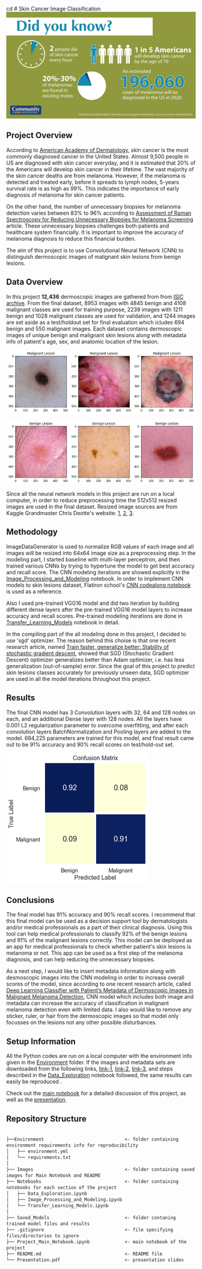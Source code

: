 cd # Skin Cancer Image Classification
![Image](Images/image_stats.jpg)

## Project Overview
According to [American Academy of Dermatology](https://www.aad.org/media/stats-skin-cancer), skin cancer is the most commonly diagnosed cancer in the United States. Almost 9,500 people in US are diagnosed with skin cancer everyday, and it is estimated that 20% of the Americans will develop skin cancer in their lifetime. The vast majority of the skin cancer deaths are from melanoma.  However, if the melanoma is detected and treated early, before it spreads to lymph nodes, 5-years survival rate is as high as 99%. This indicates the importance of early diagnosis of melanoma for skin cancer patients.

On the other hand, the number of unnecessary biopsies for melanoma detection varies between 83% to 96% according to [Assessment of Raman Spectroscopy for Reducing Unnecessary Biopsies for Melanoma Screening](https://www.ncbi.nlm.nih.gov/pmc/articles/PMC7355922/) article. These unnecessary biopsies challenges both patients and healthcare system financially. It is important to improve the accuracy of melanoma diagnosis to reduce this financial burden. 

The aim of this project is to use Convolutional Neural Network (CNN) to distinguish dermoscopic images of malignant skin lesions from benign lesions. 

## Data Overview

In this project **12,436** dermoscopic images are gathered from from [ISIC archive](https://www.isic-archive.com/#!/topWithHeader/onlyHeaderTop/gallery?filter=%5B%5D). From the final dataset, 8953 images with 4845 benign and 4108 malignant classes are used for training purpose, 2239 images with 1211 benign and 1028 malignant classes are used for validation, and 1244 images are set aside as a test/holdout set for final evaluation which icludes 694 benign and 550 malignant images. Each dataset contains dermoscopic images of unique benign and malignant skin lesions along with metadata info of patient's age, sex, and anatomic location of the lesion.

![Malignant](Images/Malignant_Sample.png)

![Benigng](Images/Benign_Sample.png)

Since all the neural network models in this project are run on a local computer, in order to reduce preprocessing time the 512x512 resized images are used in the final dataset. Resized image sources are from Kaggle Grandmaster Chris Deotte's website: [1](https://www.kaggle.com/cdeotte/jpeg-melanoma-512x512?select=train.csv), [2](https://www.kaggle.com/cdeotte/jpeg-isic2019-512x512), [3](https://www.kaggle.com/c/siim-isic-melanoma-classification/discussion/169139).

## Methodology
ImageDataGenerator is used to normalize RGB values of each image and all images will be resized into 64x64 image size as a preprocessing step. In the modeling part, I started baseline with multi-layer perceptron, and then trained various CNNs by trying to hypertune the model to get best accuracy and recall score. The CNN modeling iterations are showed explicitly in the [Image_Processing_and_Modeling](https://github.com/emykes/SkinCancerImageClassification/blob/main/Notebooks/Image_Processing_and_Modeling.ipynb) notebook. In order to implement CNN models to skin lesions dataset, Flatiron school's [CNN codealong notebook](https://github.com/learn-co-curriculum/dsc-convolutional-neural-networks-codealong) is used as a reference.

Also I used pre-trained VGG16 model and did two iteration by building different dense layers after the pre-trained VGG16 model layers to increase accuracy and recall scores. Pre-trained modeling iterations are done in [Transfer_Learning_Models](https://github.com/emykes/SkinCancerImageClassification/blob/main/Notebooks/Transfer_Learning_Models.ipynb) notebook in detail.  

In the compiling part of the all modeling done in this project, I decided to use 'sgd' optimizer. The reason behind this choise is that one recent research article, named [Train faster, generalize better: Stability of stochastic gradient descent](http://proceedings.mlr.press/v48/hardt16.pdf), showed that SGD (Stochastic Gradient Descent) optimizer generalizes better than Adam optimizer, i.e. has less generalization (out-of-sample) error. Since the goal of this project to predict skin lesions classes accurately for previously unseen data, SGD optimizer are used in all the model iterations throughout this project. 


## Results

The final CNN model has 3 Convolution layers with 32, 64 and 128 nodes on each, and an additional Dense layer with 128 nodes. All the layers have 0.001 L2 regularization parameter to overcome overfitting, and after each convolution layers BatchNormalization and Pooling layers are added to the model. 684,225 parameters are trained for this model, and final result came out to be 91% accuracy and 90% recall scores on test/hold-out set.

![Confusionmatrix](Images/confusion_matrix.png)

## Conclusions

The final model has 91% accuracy and 90% recall scores. I recommend that this final model can be used as a decision support tool by dermatologists and/or medical professionals as a part of their clinical diagnosis. Using this tool can help medical professionals to classify 92% of the benign lesions and 91% of the malignant lesions correctly. This model can be deployed as an app for medical professionals to check whether patient's skin lesions is melanoma or not. This app can be used as a first step of the melanoma diagnosis, and can help reducing the unnecessary biopsies. 

As a next step, I would like to insert metadata information along with desmoscopic images into the CNN modeling in order to increase overall scores of the model, since according to one recent research article, called [Deep Learning Classifier with Patient’s Metadata of Dermoscopic Images in Malignant Melanoma Detection](https://www.dovepress.com/deep-learning-classifier-with-patientrsquos-metadata-of-dermoscopic-im-peer-reviewed-fulltext-article-JMDH), CNN model which includes both image and metadata can increase the accuracy of classification in malignant melanoma detection even with limited data. I also would like to remove any sticker, ruler, or hair from the dermoscopic images so that model only focusses on the lesions not any other possible disturbances.


## Setup Information

All the Python codes are run on a local computer with the environment info given in the [Environment](https://github.com/emykes/SkinCancerImageClassification/tree/main/Environment) folder. If the images and metadata sets are downloaded from the following links, [link-1](https://www.kaggle.com/cdeotte/jpeg-melanoma-512x512?select=train.csv), [link-2](https://www.kaggle.com/cdeotte/jpeg-isic2019-512x512), [link-3](https://www.kaggle.com/c/siim-isic-melanoma-classification/discussion/169139), and steps described in the [Data_Exploration](https://github.com/emykes/SkinCancerImageClassification/blob/main/Notebooks/Data_Exploration.ipynb) notebook followed, the same results can easily be reproduced . 

Check out the [main notebook](https://github.com/emykes/SkinCancerImageClassification/blob/main/Project_Main_Notebook.ipynb) for a detailed discussion of this project, as well as the [presentation](https://github.com/emykes/SkinCancerImageClassification/blob/main/Presentation.pdf). 

## Repository Structure

```

├──Environment                              <- folder containing environment requirements info for reproducibility
│   ├── environment.yml
│   └── requirements.txt
│
├── Images                                  <- folder containing saved images for Main Notebook and README
├── Notebooks                               <- folder containing notebooks for each section of the project
│   ├── Data_Exploration.ipynb
│   ├── Image_Processing_and_Modeling.ipynb
│   └── Transfer_Learning_Models.ipynb
│
├── Saved_Models                            <- folder contaning trained model files and results 
├── .gitignore                              <- file specifying files/directories to ignore
├── Project_Main_Notebook.ipynb             <- main notebook of the project
├── README.md                               <- README file
└── Presentation.pdf                        <- presentation slides

``` 
